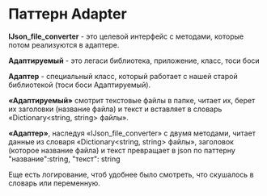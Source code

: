 # Паттерн Adapter

**IJson_file_converter** - это целевой интерфейс с методами, которые потом реализуются в адаптере.

**Адаптируемый** - это легаси библиотека, приложение, класс, тоси боси

**Адаптер** - специальный класс, который работает с нашей старой библиотекой (тоси боси Адаптируемый).

**«Адаптируемый»** смотрит текстовые файлы в папке, читает их, берет их заголовки (название файла) и текст и вставляет в словарь «Dictionary<string, string> файлы».

**«Адаптер»**, наследуя «IJson_file_converter» с двумя методами, читает данные из словаря «Dictionary<string, string> файлы», заголовок (которое название файла) и текст превращает в json по паттерну "название":string, "текст": string

Еще есть логирование, чтоб удобнее было смотреть, что скушалось в словарь или переменную.